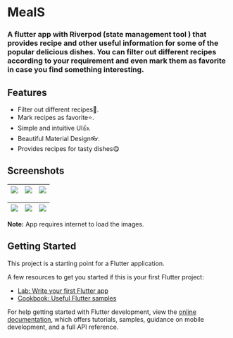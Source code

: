 # MealS

### A  flutter app with **Riverpod** (state management tool ) that provides recipe and other useful information for some of the popular delicious dishes. You can filter out different recipes according to your requirement and even mark them as favorite in case you find something interesting.


<!--Flutter Concepts:
State management using Provider.
Storing persistent data (like favorite meals) locally in the device using SharedPreferences.
Navigating through multiple screens and argument passing.
Flutter widgets (stateless and stateful) and styling-->



## Features

- Filter out different recipes🍔. 
- Mark recipes as favorite⭐.
- Simple and intuitive UI👍.
- Beautiful Material Design👓.
- Provides recipes for tasty dishes😋



## Screenshots

|<img  src="https://github.com/imon001/meal_app/assets/41481933/fa69a95d-3445-4524-ac28-fe503059a7a5"/>|<img src="https://github.com/imon001/meal_app/assets/41481933/6c8bcd68-3ba9-40e6-9bf3-37ed15e0a181"/>|<img src="https://github.com/imon001/meal_app/assets/41481933/aaa2d7d0-b5af-4eec-a2bc-94b04faa6eb3"/>|
| ------------- | ------------- |------------- |

<img src="https://github.com/imon001/meal_app/assets/41481933/f674ae54-ed22-4d1d-9e5c-92b8e8e3f1c0"/>|<img src="https://github.com/imon001/meal_app/assets/41481933/ca374424-5698-4433-8cc0-f72691507989)"/>|<img src="https://github.com/imon001/meal_app/assets/41481933/6a8ba0e5-bc0d-42ee-add3-4f9663405a2a"/>|
|------------- |------------- |------------- |


**Note:** App requires internet to load the images.



## Getting Started

This project is a starting point for a Flutter application.

A few resources to get you started if this is your first Flutter project:

- [Lab: Write your first Flutter app](https://docs.flutter.dev/get-started/codelab)
- [Cookbook: Useful Flutter samples](https://docs.flutter.dev/cookbook)

For help getting started with Flutter development, view the
[online documentation](https://docs.flutter.dev/), which offers tutorials,
samples, guidance on mobile development, and a full API reference.
